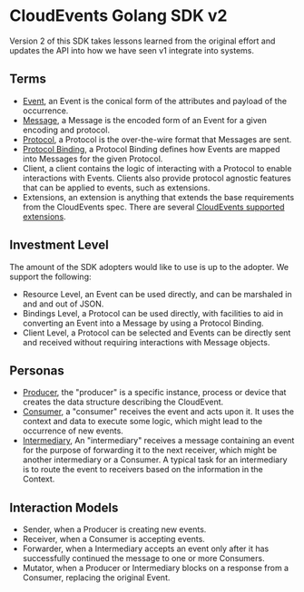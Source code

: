 # CloudEvents Golang SDK v2

Version 2 of this SDK takes lessons learned from the original effort and updates
the API into how we have seen v1 integrate into systems.

## Terms

- [Event](https://github.com/cloudevents/spec/blob/master/spec.md#event), an
  Event is the conical form of the attributes and payload of the occurrence.
- [Message](https://github.com/cloudevents/spec/blob/master/spec.md#message), a
  Message is the encoded form of an Event for a given encoding and protocol.
- [Protocol](https://github.com/cloudevents/spec/blob/master/spec.md#protocol),
  a Protocol is the over-the-wire format that Messages are sent.
- [Protocol Binding](https://github.com/cloudevents/spec/blob/master/spec.md#protocol-binding),
  a Protocol Binding defines how Events are mapped into Messages for the given
  Protocol.
- Client, a client contains the logic of interacting with a Protocol to enable
  interactions with Events. Clients also provide protocol agnostic features that
  can be applied to events, such as extensions.
- Extensions, an extension is anything that extends the base requirements from
  the CloudEvents spec. There are several
  [CloudEvents supported extensions](https://github.com/cloudevents/spec/tree/master/extensions).

## Investment Level

The amount of the SDK adopters would like to use is up to the adopter. We
support the following:

- Resource Level, an Event can be used directly, and can be marshaled in and and
  out of JSON.
- Bindings Level, a Protocol can be used directly, with facilities to aid in
  converting an Event into a Message by using a Protocol Binding.
- Client Level, a Protocol can be selected and Events can be directly sent and
  received without requiring interactions with Message objects.

## Personas

- [Producer](https://github.com/cloudevents/spec/blob/master/spec.md#producer),
  the "producer" is a specific instance, process or device that creates the data
  structure describing the CloudEvent.
- [Consumer](https://github.com/cloudevents/spec/blob/master/spec.md#consumer),
  a "consumer" receives the event and acts upon it. It uses the context and data
  to execute some logic, which might lead to the occurrence of new events.
- [Intermediary](https://github.com/cloudevents/spec/blob/master/spec.md#intermediary),
  An "intermediary" receives a message containing an event for the purpose of
  forwarding it to the next receiver, which might be another intermediary or a
  Consumer. A typical task for an intermediary is to route the event to
  receivers based on the information in the Context.

## Interaction Models

- Sender, when a Producer is creating new events.
- Receiver, when a Consumer is accepting events.
- Forwarder, when a Intermediary accepts an event only after it has successfully
  continued the message to one or more Consumers.
- Mutator, when a Producer or Intermediary blocks on a response from a Consumer,
  replacing the original Event.
